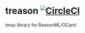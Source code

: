 # treason [![CircleCI](https://circleci.com/gh/alexcardell/treason.svg?style=svg)](https://circleci.com/gh/alexcardell/treason)
tmux library for ReasonML/OCaml
